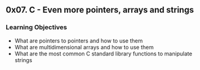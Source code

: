 ## 0x07. C - Even more pointers, arrays and strings

### Learning Objectives

* What are pointers to pointers and how to use them
* What are multidimensional arrays and how to use them
* What are the most common C standard library functions to manipulate strings
